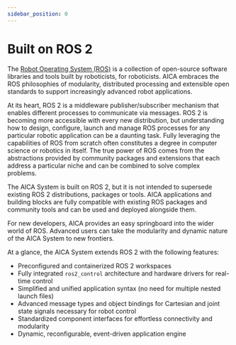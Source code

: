 ```yaml
---
sidebar_position: 0
---
```


# Built on ROS 2

The [Robot Operating System (ROS)](https://www.ros.org) is a collection of open-source software libraries and tools
built by roboticists, for roboticists. AICA embraces the ROS philosophies of modularity, distributed processing and
extensible open standards to support increasingly advanced robot applications.

At its heart, ROS 2 is a middleware publisher/subscriber mechanism that enables different processes to communicate via
messages. ROS 2 is becoming more accessible with every new distribution, but understanding how to design, configure,
launch and manage ROS processes for any particular robotic application can be a daunting task. Fully leveraging the
capabilities of ROS from scratch often constitutes a degree in computer science or robotics in itself. The true power of
ROS comes from the abstractions provided by community packages and extensions that each address a particular niche and
can be combined to solve complex problems.

The AICA System is built on ROS 2, but it is not intended to supersede existing ROS 2 distributions, packages or
tools. AICA applications and building blocks are fully compatible with existing ROS packages and community tools and
can be used and deployed alongside them.

For new developers, AICA provides an easy springboard into the wider world of ROS. Advanced users can take the
modularity and dynamic nature of the AICA System to new frontiers.

At a glance, the AICA System extends ROS 2 with the following features:

- Preconfigured and containerized ROS 2 workspaces
- Fully integrated `ros2_control` architecture and hardware drivers for real-time control
- Simplified and unified application syntax (no need for multiple nested launch files)
- Advanced message types and object bindings for Cartesian and joint state signals necessary for robot control
- Standardized component interfaces for effortless connectivity and modularity
- Dynamic, reconfigurable, event-driven application engine
